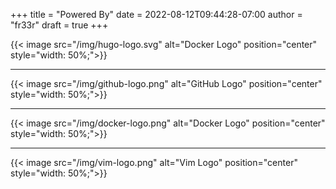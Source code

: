 +++
title = "Powered By"
date = 2022-08-12T09:44:28-07:00
author = "fr33r"
draft = true
+++

{{< image src="/img/hugo-logo.svg" alt="Docker Logo" position="center" style="width: 50%;">}}

---

{{< image src="/img/github-logo.png" alt="GitHub Logo" position="center" style="width: 50%;">}}

---

{{< image src="/img/docker-logo.png" alt="Docker Logo" position="center" style="width: 50%;">}}

---

{{< image src="/img/vim-logo.png" alt="Vim Logo" position="center" style="width: 50%;">}}

